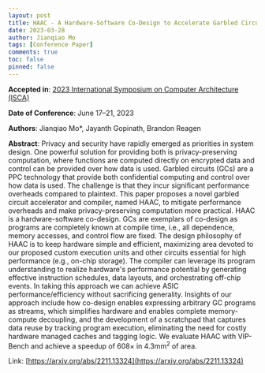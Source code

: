 ```yaml
---
layout: post
title: HAAC - A Hardware-Software Co-Design to Accelerate Garbled Circuits (2023 ISCA)
date: 2023-03-28
author: Jianqiao Mo
tags: [Conference Paper]
comments: true
toc: false
pinned: false
---
```

**Accepted in**:
[2023 International Symposium on Computer Architecture (ISCA)](https://www.iscaconf.org/isca2023/program/) 

**Date of Conference**: June 17–21, 2023

**Authors**: Jianqiao Mo*, Jayanth Gopinath, Brandon Reagen

**Abstract**:
Privacy and security have rapidly emerged as priorities in system design. 
One powerful solution for providing both is privacy-preserving computation, where functions are computed directly on encrypted data and control can be provided over how data is used. 
Garbled circuits (GCs) are a PPC technology that provide both confidential computing and control over how data is used. 
The challenge is that they incur significant performance overheads compared to plaintext. 
This paper proposes a novel garbled circuit accelerator and compiler, named HAAC, to mitigate performance overheads and make privacy-preserving computation more practical. 
HAAC is a hardware-software co-design. 
GCs are exemplars of co-design as programs are completely known at compile time, i.e., all dependence, memory accesses, and control flow are fixed. 
The design philosophy of HAAC is to keep hardware simple and efficient, maximizing area devoted to our proposed custom execution units and other circuits essential for high performance (e.g., on-chip storage). 
The compiler can leverage its program understanding to realize hardware's performance potential by generating effective instruction schedules, data layouts, and orchestrating off-chip events. 
In taking this approach we can achieve ASIC performance/efficiency without sacrificing generality. 
Insights of our approach include how co-design enables expressing arbitrary GC programs as streams, which simplifies hardware and enables complete memory-compute decoupling, and the development of a scratchpad that captures data reuse by tracking program execution, eliminating the need for costly hardware managed caches and tagging logic. 
We evaluate HAAC with VIP-Bench and achieve a speedup of 608× in 4.3mm<sup>2</sup> of area.

Link: [https://arxiv.org/abs/2211.13324](https://arxiv.org/abs/2211.13324)